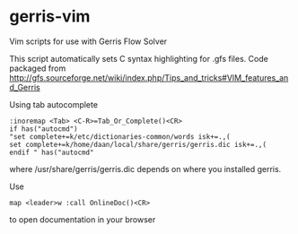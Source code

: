 gerris-vim
==========

Vim scripts for use with Gerris Flow Solver

This script automatically sets C syntax highlighting for .gfs files.
Code packaged from http://gfs.sourceforge.net/wiki/index.php/Tips_and_tricks#VIM_features_and_Gerris

Using tab autocomplete
```vim
:inoremap <Tab> <C-R>=Tab_Or_Complete()<CR>
if has("autocmd")
"set complete+=k/etc/dictionaries-common/words isk+=.,(
set complete+=k/home/daan/local/share/gerris/gerris.dic isk+=.,(
endif " has("autocmd"
```
where 
    /usr/share/gerris/gerris.dic
depends on where you installed gerris.

Use
```vim
map <leader>w :call OnlineDoc()<CR>
```
to open documentation in your browser

